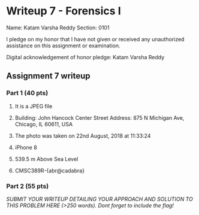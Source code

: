 Writeup 7 - Forensics I
======

Name: Katam Varsha Reddy
Section: 0101

I pledge on my honor that I have not given or received any unauthorized assistance on this assignment or examination.

Digital acknowledgement of honor pledge: Katam Varsha Reddy

## Assignment 7 writeup

### Part 1 (40 pts)

1. It is a JPEG file

2. Building: John Hancock Center                                                                                                              Street Address: 875 N Michigan Ave, Chicago, IL 60611, USA

3. The photo was taken on 22nd August, 2018 at 11:33:24

4. iPhone 8

5. 539.5 m Above Sea Level

6. CMSC389R-{abr@cadabra}

### Part 2 (55 pts)

*SUBMIT YOUR WRITEUP DETAILING YOUR APPROACH AND SOLUTION TO THIS PROBLEM HERE (>250 words). Dont forget to include the flag!*
